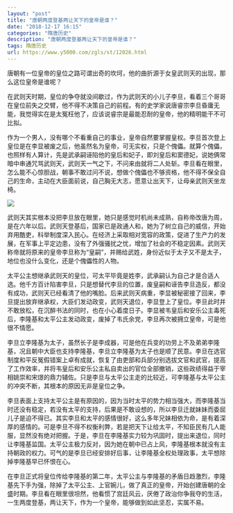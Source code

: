 ```yaml
---
layout: "post"
title: "唐朝两度登基两让天下的皇帝是谁？"
date: "2018-12-17 16:15"
categories: "隋唐历史"
description: "唐朝两度登基两让天下的皇帝是谁？"
tags: 隋唐历史
url: https://www.y5000.com/zgls/st/12026.html
---
```






唐朝有一位皇帝的皇位之路可谓出奇的坎坷，他的曲折源于女皇武则天的出现，那么这位皇帝是谁呢？

在武则天时期，皇位的争夺就没间歇过，作为武则天的小儿子李旦，看着三个哥哥在皇位前失之交臂，他不得不决策自己的前程。有的史学家说唐睿宗李旦昏庸无能，我觉得实在是太冤枉他了，应该说睿宗是最能忍耐的皇帝，他的精明能干不可比拟。

作为一个男人，没有哪个不看重自己的事业，皇帝自然要掌握皇权。李旦首次登上皇位是在李显被废之后，他虽然名为皇帝，可无实权，只是个傀儡。就算个傀儡，也照样有人算计，先是武承嗣诬陷他的皇后和妃子，即刘皇后和窦德妃，说她俩常暗中串通咒骂武则天，武则天一气之下，不问来由就将二人处斩。李旦看在眼里，怎么能不心惊胆战，朝事不敢过问不说，想做个傀儡也不够资格，他不得不保全自己的生命，主动在大臣面前说，自己胸无大志，愿意让出天下，让母亲武则天坐龙椅。

![](https://img.y5000.com/uploads/allimg/170203/11505W121-0.jpg)

武则天其实根本没把李旦放在眼里，她只是感觉时机尚未成熟，自称帝改唐为周，是在六年以后。武则天登基后，国家已是政通人和，她为了树立自己的威信，开始弃用酷吏，科举制度深入民心。在经济上采取相对宽容的政策，促进了生产力的发展，在军事上平定边患，没有了外强骚扰之忧，增加了社会的不稳定因素。武则天称帝就将原来的皇帝李旦称为“皇嗣”，并赐给武姓，身份近似于太子又不是太子，地位也没什么变化，还是个傀儡性的人物。

太平公主想继承武则天的皇位，可太平毕竟是姓李，武承嗣认为自己才是合适人选。他千方百计陷害李旦，只是想替代李旦的位置，废皇嗣和诬告李旦造反，都没有成功，武则天已经看清了他的嘴脸。后来武则天病重，李显被秘密接了回来，李旦提出放弃继承权，大臣们发动政变，武则天退位，李显登上了皇位。李旦此时并不敢放松，在沉醉书法的同时，也在小心着度日子。李显被韦皇后和安乐公主毒死后，李隆基和太平公主发动政变，废掉了韦氏余党，李旦再次被拥立皇帝，可是他很不情愿。

李旦立李隆基为太子，虽然长子是李成器，可是他在兵变的功劳上不及弟弟李隆基，况且朝中大臣也支持李隆基，李旦立李隆基为太子也是顺了民意。李旦在选官制度和平反冤假错案上卓有成就，恢复了由吏部和兵部分别选拔文官和武官，提高了工作效率，并将韦皇后和安乐公主私自卖出的官位全部撤销，这些政绩得益于宰相姚崇和宋璟的鼎力辅佐。只是李旦与太平公主走的比较近，可李隆基与太平公主的冲突不断，其根本的原因无非是皇位之争。

李旦表面上支持太平公主是有原因的，因为当时太平的势力相当强大，而李隆基当时还没有稳定，若没有太平的支持，后果是不敢设想的，所以李旦迁就妹妹而委屈儿子是迫不得已。其实李旦和太平的感情很好，这么多年兄妹相依为命，是有着深厚的感情的。可是李旦不得不权衡利弊，若是把天下让给太平，不知臣民有几人能服，显然没有绝对把握。于是，李旦在李隆基实力较为巩固时，提出来退位，同时让李隆基监国。太平公主极力反对，因为她在朝中已占上风，李隆基根本就没有主持朝政的权力。可气的是李旦已经安排好后事，让李隆基全权处理政事，太平想除掉李隆基早已怀恨在心。

在李旦正式将皇位传给李隆基的第二年，太平公主与李隆基的矛盾日趋激烈，李隆基先下手为强，除掉了太平公主、上官婉儿，做了真正的皇帝，开始创建唐朝的全盛时期。李旦看在眼里很坦然，他看惯了宫廷风云，厌倦了政治你争我夺的生活，一生两度登基，两让天下，作为一个皇帝，能够做到如此坚忍，实属不易。
